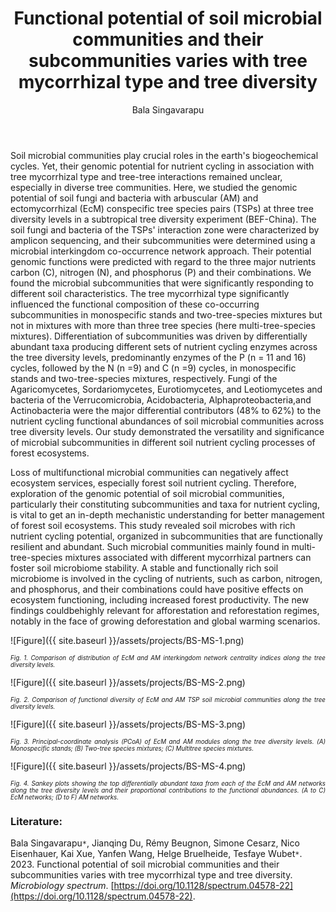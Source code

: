﻿---
layout: post
title:  "Functional potential of soil microbial communities and their subcommunities varies with tree mycorrhizal type and tree diversity"
author: Bala Singavarapu
categories: [ Paper ]
image: assets/projects/BS-MS-0.png
tags: featured
---
Soil microbial communities play crucial roles in the earth's biogeochemical cycles. Yet, their genomic potential for nutrient cycling in association with tree mycorrhizal type and tree-tree interactions remained unclear, especially in diverse tree communities. Here, we studied the genomic potential of soil fungi and bacteria with arbuscular (AM) and ectomycorrhizal (EcM) conspecific tree species pairs (TSPs) at three tree diversity levels in a subtropical tree diversity experiment (BEF-China). The soil fungi and bacteria of the TSPs' interaction zone were characterized by amplicon sequencing, and their subcommunities were determined using a microbial interkingdom co-occurrence network approach. Their potential genomic functions were predicted with regard to the three major nutrients carbon (C), nitrogen (N), and phosphorus (P) and their combinations. We found the microbial subcommunities that were significantly responding to different soil characteristics. The tree mycorrhizal type significantly influenced the functional composition of these co-occurring subcommunities in monospecific stands and two-tree-species mixtures but not in mixtures with more than three tree species (here multi-tree-species mixtures). Differentiation of subcommunities was driven by differentially abundant taxa producing different sets of nutrient cycling enzymes across the tree diversity levels, predominantly enzymes of the P (n = 11 and 16) cycles, followed by the N (n =9) and C (n =9) cycles, in monospecific stands and two-tree-species mixtures, respectively. Fungi of the Agaricomycetes, Sordariomycetes, Eurotiomycetes, and Leotiomycetes and bacteria of the Verrucomicrobia, Acidobacteria, Alphaproteobacteria,and Actinobacteria were the major differential contributors (48% to 62%) to the nutrient cycling functional abundances of soil microbial communities across tree diversity levels. Our study demonstrated the versatility and significance of microbial subcommunities in different soil nutrient cycling processes of forest ecosystems. 

Loss of multifunctional microbial communities can negatively affect ecosystem services, especially forest soil nutrient cycling. Therefore, exploration of the genomic potential of soil microbial communities, particularly their constituting subcommunities and taxa for nutrient cycling, is vital to get an in-depth mechanistic understanding for better management of forest soil ecosystems. This study revealed soil microbes with rich nutrient cycling potential, organized in subcommunities that are functionally resilient and abundant. Such microbial communities mainly found in multi-tree-species mixtures associated with different mycorrhizal partners can foster soil microbiome stability. A stable and functionally rich soil microbiome is involved in the cycling of nutrients, such as carbon, nitrogen, and phosphorus, and their combinations could have positive effects on ecosystem functioning, including increased forest productivity. The new findings couldbehighly relevant for afforestation and reforestation regimes, notably in the face of growing deforestation and global warming scenarios.

![Figure]({{ site.baseurl }}/assets/projects/BS-MS-1.png)
<p style='text-align: justify;' ><span style="font-style: italic; font-size:70%">Fig. 1. Comparison of distribution of EcM and AM interkingdom network centrality indices along the tree diversity levels. 
</span></p>

![Figure]({{ site.baseurl }}/assets/projects/BS-MS-2.png)
<p style='text-align: justify;' ><span style="font-style: italic; font-size:70%">Fig. 2. Comparison of functional diversity of EcM and AM TSP soil microbial communities along the tree diversity levels.
</span></p>

![Figure]({{ site.baseurl }}/assets/projects/BS-MS-3.png)
<p style='text-align: justify;' ><span style="font-style: italic; font-size:70%">Fig. 3. Principal-coordinate analysis (PCoA) of EcM and AM modules along the tree diversity levels. (A) Monospecific stands; (B) Two-tree species mixtures; (C) Multitree species mixtures. 
</span></p>

![Figure]({{ site.baseurl }}/assets/projects/BS-MS-4.png)
<p style='text-align: justify;' ><span style="font-style: italic; font-size:70%">Fig. 4. Sankey plots showing the top differentially abundant taxa from each of the EcM and AM networks along the tree diversity levels and their proportional contributions to the functional abundances. (A to C) EcM networks; (D to F) AM networks.
</span></p>

### Literature:
Bala Singavarapu<code>&ast;</code>, Jianqing Du, Rémy Beugnon, Simone Cesarz, Nico Eisenhauer, Kai Xue, Yanfen Wang, Helge Bruelheide, Tesfaye Wubet<code>&ast;</code>. 2023. Functional potential of soil microbial communities and their subcommunities varies with tree mycorrhizal type and tree diversity. *Microbiology spectrum*. [https://doi.org/10.1128/spectrum.04578-22](https://doi.org/10.1128/spectrum.04578-22).

